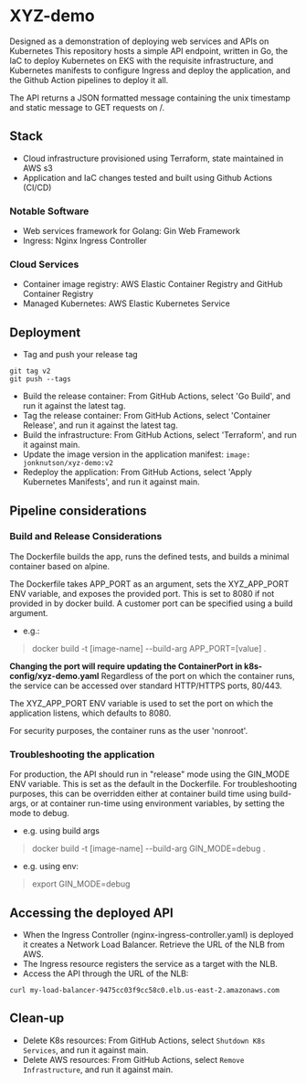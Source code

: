 # XYZ-demo
Designed as a demonstration of deploying web services and APIs on Kubernetes
This repository hosts a simple API endpoint, written in Go, the IaC to deploy
Kubernetes on EKS with the requisite infrastructure, and Kubernetes manifests to configure
Ingress and deploy the application, and the Github Action pipelines to deploy it all.

The API returns a JSON formatted message containing the 
unix timestamp and static message to GET requests on /.

## Stack
* Cloud infrastructure provisioned using Terraform, state maintained in AWS s3
* Application and IaC changes tested and built using Github Actions (CI/CD)

### Notable Software
* Web services framework for Golang: Gin Web Framework
* Ingress: Nginx Ingress Controller

### Cloud Services
* Container image registry: AWS Elastic Container Registry and GitHub Container Registry
* Managed Kubernetes: AWS Elastic Kubernetes Service

## Deployment
* Tag and push your release tag
```
git tag v2
git push --tags
```
* Build the release container: From GitHub Actions, select 'Go Build', and run it against the latest tag.
* Tag the release container: From GitHub Actions, select 'Container Release', and run it against the latest tag.
* Build the infrastructure: From GitHub Actions, select 'Terraform', and run it against main.
* Update the image version in the application manifest: `image: jonknutson/xyz-demo:v2`
* Redeploy the application: From GitHub Actions, select 'Apply Kubernetes Manifests', and run it against main.

## Pipeline considerations
### Build and Release Considerations
The Dockerfile builds the app, runs the defined tests, and builds a
minimal container based on alpine.

The Dockerfile takes APP_PORT as an argument, sets the
XYZ_APP_PORT ENV variable, and exposes the provided port.
This is set to 8080 if not provided in by docker build.
A customer port can be specified using a build argument.
- e.g.:
> docker build -t [image-name] --build-arg APP_PORT=[value] .

**Changing the port will require updating the ContainerPort in k8s-config/xyz-demo.yaml**
Regardless of the port on which the container runs, the service can be
accessed over standard HTTP/HTTPS ports, 80/443.

The XYZ_APP_PORT ENV variable is used to set the port on which the
application listens, which defaults to 8080.

For security purposes, the container runs as the user 'nonroot'.

### Troubleshooting the application
For production, the API should run in "release" mode using
the GIN_MODE ENV variable. This is set as the default in the
Dockerfile. For troubleshooting purposes, this can be overridden
either at container build time using build-args, or at container
run-time using environment variables, by setting the mode to debug.
- e.g. using build args
> docker build -t [image-name] --build-arg GIN_MODE=debug .
- e.g. using env:
> export GIN_MODE=debug

## Accessing the deployed API
* When the Ingress Controller (nginx-ingress-controller.yaml) is deployed
it creates a Network Load Balancer. Retrieve the URL of the NLB from AWS.
* The Ingress resource registers the service as a target with the
NLB.
* Access the API through the URL of the NLB:
```
curl my-load-balancer-9475cc03f9cc58c0.elb.us-east-2.amazonaws.com
```

## Clean-up
* Delete K8s resources: From GitHub Actions, select `Shutdown K8s Services`, and run it against main.
* Delete AWS resources: From GitHub Actions, select `Remove Infrastructure`, and run it against main.